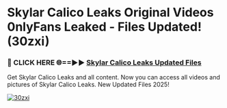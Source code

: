 # Skylar Calico Leaks Original Videos 0nlyFans Leaked - Files Updated! (30zxi)

<h3>🔴 CLICK HERE 🌐==►► <a href="https://tinyurl.com/3hn5wdd3" rel="nofollow">Skylar Calico Leaks Updated Files</a></h3>

Get Skylar Calico Leaks and all content. Now you can access all videos and pictures of Skylar Calico Leaks. New Updated Files 2025!

[![30zxi](https://i.imgur.com/4HnBqBT.gif)](https://tinyurl.com/3hn5wdd3)
